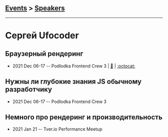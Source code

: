 ## [Events](../README.md) > [Speakers](../speakers.md)
---

# Сергей Ufocoder

## Браузерный рендеринг
- 2021 Dec 06-17 -- Podlodka Frontend Crew 3  | [:notebook:](https://docs.google.com/presentation/d/1_u28LPZWap3en4petA8iwOn8Oy5X8W_ubICgOQMFkiA/edit?usp=sharing) | [:octocat:](https://github.com/ufocoder/browser-rendering-performance) 
## Нужны ли глубокие знания JS обычному разработчику
- 2021 Dec 06-17 -- Podlodka Frontend Crew 3    
## Немного про рендеринг и производительность
- 2021 Jan 21 -- Tver.io Performance Meetup    
